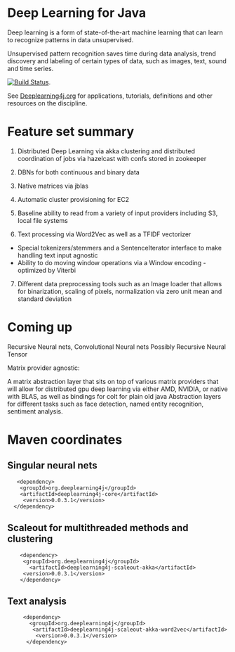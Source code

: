 Deep Learning for Java
=====================================

Deep learning is a form of state-of-the-art machine learning that can learn to recognize patterns in data unsupervised.

Unsupervised pattern recognition saves time during data analysis, trend discovery and labeling of certain types of data, such as images, text, sound and time series.

[![Build Status](https://api.travis-ci.org/agibsonccc/java-deeplearning.png)](https://api.travis-ci.org/agibsonccc/java-deeplearning).

See [Deeplearning4j.org](http://deeplearning4j.org/) for applications, tutorials, definitions and other resources on the discipline.


Feature set summary
======================

1. Distributed Deep Learning via akka clustering and distributed coordination of jobs via hazelcast with confs stored in zookeeper

2. DBNs for both continuous and binary data

3. Native matrices via jblas

4. Automatic cluster provisioning for EC2

5. Baseline ability to read from a variety of input providers including S3, local file systems

6. Text processing via Word2Vec as well as a TFIDF vectorizer
          
  - Special tokenizers/stemmers and a SentenceIterator interface to make handling text input agnostic
  - Ability to do moving window operations via a Window encoding - optimized by Viterbi

7. Different data preprocessing tools such as an Image loader that allows for binarization, scaling of pixels, normalization via zero unit 
   mean and standard deviation



Coming up
=============================

Recursive Neural nets, Convolutional Neural nets Possibly Recursive Neural Tensor

Matrix provider agnostic: 

A matrix abstraction layer that sits on top of various matrix providers that will allow for 
distributed gpu deep learning via either AMD, NVIDIA, or native with BLAS, 
as well as bindings for colt for plain old java
Abstraction layers for different tasks such as 
face detection, named entity recognition, 
sentiment analysis.



# Maven coordinates



## Singular neural nets
       
       <dependency>
        <groupId>org.deeplearning4j</groupId>
        <artifactId>deeplearning4j-core</artifactId>
         <version>0.0.3.1</version>
      </dependency>





## Scaleout for multithreaded methods and clustering
       
        <dependency>
         <groupId>org.deeplearning4j</groupId>
           <artifactId>deeplearning4j-scaleout-akka</artifactId>
         <version>0.0.3.1</version>
        </dependency>






## Text analysis

         <dependency>
           <groupId>org.deeplearning4j</groupId>
            <artifactId>deeplearning4j-scaleout-akka-word2vec</artifactId>
             <version>0.0.3.1</version>
          </dependency>


